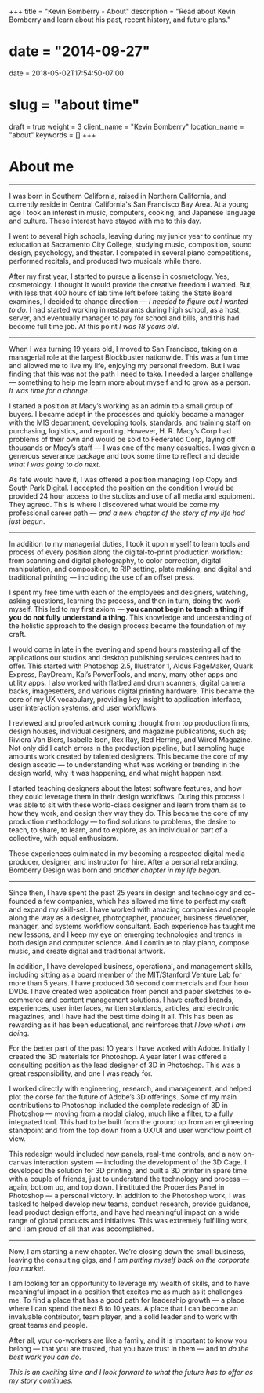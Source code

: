 +++
title = "Kevin Bomberry - About"
description = "Read about Kevin Bomberry and learn about his past, recent history, and future plans."
# date = "2014-09-27"
date = 2018-05-02T17:54:50-07:00
# slug = "about time"
draft = true
weight = 3
client_name = "Kevin Bomberry"
location_name = "about"
keywords = []
+++
<div class="container"><div class="row">
<div class="col-xs-10 col-xs-offset-1 col-sm-10 col-sm-offset-1 col-md-8 col-md-offset-2 m-pad-top-medium">
<h1 class="color-about">About me</h1>
<hr>
<p class="lead">I was born in Southern California, raised in Northern California, and currently reside in Central California's San Francisco Bay Area. At a young age I took an interest in music, computers, cooking, and Japanese language and culture. These interest have stayed with me to this day.</p>
<p class="lead">I went to several high schools, leaving during my junior year to continue my education at Sacramento City College, studying music, composition, sound design, psychology, and theater. I competed in several piano competitions, performed recitals, and produced two musicals while there.</p>
<p class="lead">After my first year, I started to pursue a license in cosmetology. Yes, cosmetology. I thought it would provide the creative freedom I wanted. But, with less that 400 hours of lab time left before taking the State Board examines, I decided to change direction — <em>I needed to figure out I wanted to do</em>. I had started working in restaurants during high school, as a host, server, and eventually manager to pay for school and bills, and this had become full time job. At this point <em>I was 18 years old</em>.
</p>
<hr class="m-pad-v background-color-about" />
<p class="lead">When I was turning 19 years old, I moved to San Francisco, taking on a managerial role at the largest Blockbuster nationwide. This was a fun time and allowed me to live my life, enjoying my personal freedom. But I was finding that this was not the path I need to take. I needed a larger challenge — something to help me learn more about myself and to grow as a person. <em>It was time for a change</em>.</p>
<p class="lead">I started a position at Macy’s working as an admin to a small group of buyers. I became adept in the processes and quickly became a manager with the MIS department, developing tools, standards, and training staff on purchasing, logistics, and reporting. However, H. R. Macy’s Corp had problems of their own and would be sold to Federated Corp, laying off thousands or Macy’s staff — I was one of the many casualties. I was given a generous severance package and took some time to reflect and decide <em>what I was going to do next</em>.</p>
<p class="lead">As fate would have it, I was offered a position managing Top Copy and South Park Digital. I accepted the position on the condition I would be provided 24 hour access to the studios and use of all media and equipment. They agreed. This is where I discovered what would be come my professional career path — <em>and a new chapter of the story of my life had just begun</em>.</p>
<hr class="m-pad-v background-color-about" />
<p class="lead">In addition to my managerial duties, I took it upon myself to learn tools and process of every position along the digital-to-print production workflow: from scanning and digital photography, to color correction, digital manipulation, and composition, to RIP setting, plate making, and digital and traditional printing — including the use of an offset press.</p>
<p class="lead">I spent my free time with each of the employees and designers, watching, asking questions, learning the process, and then in turn, doing the work myself. This led to my first axiom — <strong>you cannot begin to teach a thing if you do not fully understand a thing</strong>. This knowledge and understanding of the holistic approach to the design process became the foundation of my craft.</p>
<p class="lead">I would come in late in the evening and spend hours mastering all of the applications our studios and desktop publishing services centers had to offer. This started with Photoshop 2.5, Illustrator 1, Aldus PageMaker, Quark Express, RayDream, Kai’s PowerTools, and many, many other apps and utility apps. I also worked with flatbed and drum scanners, digital camera backs, imagesetters, and various digital printing hardware. This became the core of my UX vocabulary, providing key insight to application interface, user interaction systems, and user workflows.</p>
<p class="lead">I reviewed and proofed artwork coming thought from top production firms, design houses, individual designers, and magazine publications, such as; Riviera Van Biers, Isabelle Ison, Rex Ray, Red Herring, and Wired Magazine. Not only did I catch errors in the production pipeline, but I sampling huge amounts work created by talented designers. This became the core of my design ascetic — to understanding what was working or trending in the design world, why it was happening, and what might happen next.</p>
<p class="lead">I started teaching designers about the latest software features, and how they could leverage them in their design workflows. During this process I was able to sit with these world-class designer and learn from them as to how they work, and design they way they do. This became the core of my production methodology — to find solutions to problems, the desire to teach, to share, to learn, and to explore, as an individual or part of a collective, with equal enthusiasm.</p>
<p class="lead">These experiences culminated in my becoming a respected digital media producer, designer, and instructor for hire. After a personal rebranding, Bomberry Design was born and <em>another chapter in my life began</em>.</p>
<hr class="m-pad-v background-color-about" />
<p class="lead">Since then, I have spent the past 25 years in design and technology and co-founded a few companies, which has allowed me time to perfect my craft and expand my skill-set. I have worked with amazing companies and people along the way as a designer, photographer, producer, business developer, manager, and systems workflow consultant. Each experience has taught me new lessons, and I keep my eye on emerging technologies and trends in both design and computer science. And I continue to play piano, compose music, and create digital and traditional artwork.</p>
<p class="lead">In addition, I have developed business, operational, and management skills, including sitting as a board member of the MIT/Stanford Venture Lab for more than 5 years. I have produced 30 second commercials and four hour DVDs. I have created web application from pencil and paper sketches to e-commerce and content management solutions. I have crafted brands, experiences, user interfaces, written standards, articles, and electronic magazines, and I have had the best time doing it all. This has been as rewarding as it has been educational, and reinforces that <em>I love what I am doing</em>.</p>
<p class="lead">For the better part of the past 10 years I have worked with Adobe. Initially I created the 3D materials for Photoshop. A year later I was offered a consulting position as the lead designer of 3D in Photoshop. This was a great responsibility, and one I was ready for.</p>
<p class="lead">I worked directly with engineering, research, and management, and helped plot the corse for the future of Adobe’s 3D offerings. Some of my main contributions to Photoshop included the complete redesign of 3D in Photoshop — moving from a modal dialog, much like a filter, to a fully integrated tool. This had to be built from the ground up from an engineering standpoint and from the top down from a UX/UI and user workflow point of view.</p>
<p class="lead">This redesign would included new panels, real-time controls, and a new on-canvas interaction system — including the development of the 3D Cage. I developed the solution for 3D printing, and built a 3D printer in spare time with a couple of friends, just to understand the technology and process — again, bottom up, and top down. I instituted the Properties Panel in Photoshop — a personal victory. In addition to the Photoshop work, I was tasked to helped develop new teams, conduct research, provide guidance, lead product design efforts, and have had meaningful impact on a wide range of global products and initiatives. This was extremely fulfilling work, and I am proud of all that was accomplished.</p>
<hr class="m-pad-v background-color-about" />
<p class="lead">Now, I am starting a new chapter. We’re closing down the small business, leaving the consulting gigs, and <em>I am putting myself back on the corporate job market</em>.</p>
<p class="lead">I am looking for an opportunity to leverage my wealth of skills, and to have meaningful impact in a position that excites me as much as it challenges me. To find a place that has a good path for leadership growth — a place where I can spend the next 8 to 10 years. A place that I can become an invaluable contributor, team player, and a solid leader and to work with great teams and people.</p>
<p class="lead">After all, your co-workers are like a family, and it is important to know you belong — that you are trusted, that you have trust in them — and to <em>do the best work you can do</em>.</p>
<p class="lead m-pad-bottom-large"><em>This is an exciting time and I look forward to what the future has to offer as my story continues.</em></p>
</div>
